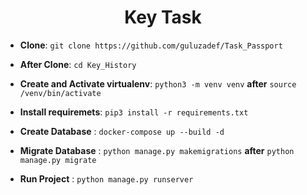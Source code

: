
<div align="center">
  <h1>Key Task</h1>
</div>

- **Clone**: `git clone https://github.com/guluzadef/Task_Passport`
- **After Clone**: `cd Key_History`

- **Create and Activate virtualenv**: `python3 -m venv venv`  **after** `source /venv/bin/activate`

- **Install requiremets**: `pip3 install -r requirements.txt`

- **Create Database** : `docker-compose up --build -d 
`

- **Migrate Database** : `python manage.py makemigrations` **after** `python manage.py migrate`

- **Run Project** : `python manage.py runserver`


